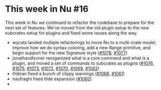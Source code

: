 # This week in Nu #16

This week in Nu we continued to refactor the codebase to prepare for the next set of features. We've moved from the old plugin setup to the new subcrates setup for plugins and fixed some issues along the way.

- wycats landed multiple refactorings to move Nu to a multi-crate model, improve how we do syntax coloring, add a new Range primitive, and begin support for the new Signature style ([#1078](https://github.com/nushell/nushell/pull/1078), [#1077](https://github.com/nushell/nushell/pull/1077))
- jonathandturner reorganized what is a core command and what is a plugin, and moved a set of commands to subcrates as plugins ([#1076](https://github.com/nushell/nushell/pull/1076), [#1075](https://github.com/nushell/nushell/pull/1075), [#1073](https://github.com/nushell/nushell/pull/1073), [#1072](https://github.com/nushell/nushell/pull/1072), [#1070](https://github.com/nushell/nushell/pull/1070), [#1069](https://github.com/nushell/nushell/pull/1069), [#1062](https://github.com/nushell/nushell/pull/1062))
- thibran fixed a bunch of clippy warnings ([#1066](https://github.com/nushell/nushell/pull/1066), [#1061](https://github.com/nushell/nushell/pull/1061))
- naufraghi fixed tilde expansion ([#1060](https://github.com/nushell/nushell/pull/1060))
-
